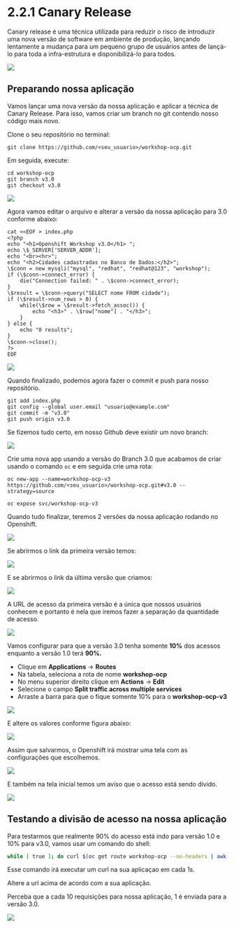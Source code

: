 # 2.2.1 Canary Release

Canary release é uma técnica utilizada para reduzir o risco de introduzir uma nova versão de software em ambiente de produção, lançando lentamente a mudança para um pequeno grupo de usuários antes de lançá-lo para toda a infra-estrutura e disponibilizá-lo para todos.

![](https://raw.githubusercontent.com/guaxinim/test-drive-openshift/master/gitbook/assets/canary-release-2.png)

## Preparando nossa aplicação

Vamos lançar uma nova versão da nossa aplicação e aplicar a técnica de Canary Release. Para isso, vamos criar um branch no git contendo nosso código mais novo.

Clone o seu repositório no terminal:

```text
git clone https://github.com/<seu_usuario>/workshop-ocp.git
```

Em seguida, execute:

```text
cd workshop-ocp
git branch v3.0
git checkout v3.0
```

![](https://raw.githubusercontent.com/guaxinim/test-drive-openshift/master/gitbook/assets/git-branch.gif)

Agora vamos editar o arquivo e alterar a versão da nossa aplicação para 3.0 conforme abaixo:

```text
cat <<EOF > index.php
<?php
echo "<h1>Openshift Workshop v3.0</h1> ";
echo \$_SERVER['SERVER_ADDR'];
echo "<br><hr>";
echo "<h2>Cidades cadastradas no Banco de Dados:</h2>";
\$conn = new mysqli("mysql", "redhat", "redhat@123", "workshop");
if (\$conn->connect_error) {
    die("Connection failed: " . \$conn->connect_error);
}
\$result = \$conn->query("SELECT nome FROM cidade");
if (\$result->num_rows > 0) {
    while(\$row = \$result->fetch_assoc()) {
        echo "<h3>" . \$row["nome"] . "</h3>";
    }
} else {
    echo "0 results";
}
\$conn->close();
?>
EOF
```

![](https://raw.githubusercontent.com/guaxinim/test-drive-openshift/master/gitbook/assets/change-version.gif)

Quando finalizado, podemos agora fazer o commit e push para nosso repositório.

```text
git add index.php
git config --global user.email "usuario@example.com"
git commit -m "v3.0"
git push origin v3.0
```

Se fizemos tudo certo, em nosso Github deve existir um novo branch:

![](https://raw.githubusercontent.com/guaxinim/test-drive-openshift/master/gitbook/assets/show-branch.gif)

Crie uma nova app usando a versão do Branch 3.0 que acabamos de criar usando o comando `oc` e em seguida crie uma rota:

```
oc new-app --name=workshop-ocp-v3 https://github.com/<seu_usuario>/workshop-ocp.git#v3.0 --strategy=source
```

```
oc expose svc/workshop-ocp-v3
```

Quando tudo finalizar, teremos 2 versões da nossa aplicação rodando no Openshift.

![](https://raw.githubusercontent.com/guaxinim/test-drive-openshift/master/gitbook/assets/selection_048.png)

Se abrirmos o link da primeira versão temos:

![](https://raw.githubusercontent.com/guaxinim/test-drive-openshift/master/gitbook/assets/selection_049.png)

E se abrirmos o link da última versão que criamos:

![](https://raw.githubusercontent.com/guaxinim/test-drive-openshift/master/gitbook/assets/selection_050.png)

A URL de acesso da primeira versão é a única que nossos usuários conhecem e portanto é nela que iremos fazer a separação da quantidade de acesso.

![](https://raw.githubusercontent.com/guaxinim/test-drive-openshift/master/gitbook/assets/selection_051.png)

Vamos configurar para que a versão 3.0 tenha somente **10%** dos acessos enquanto a versão 1.0 terá **90%.**

* Clique em **Applications** -&gt; **Routes**
* Na tabela, seleciona a rota de nome **workshop-ocp**
* No menu superior direito clique em **Actions** -&gt; **Edit**
* Selecione o campo **Split traffic across multiple services**
* Arraste a barra para que o fique somente 10% para o **workshop-ocp-v3**

![](https://raw.githubusercontent.com/guaxinim/test-drive-openshift/master/gitbook/assets/select-route%20%281%29.gif)

E altere os valores conforme figura abaixo:

![](https://raw.githubusercontent.com/guaxinim/test-drive-openshift/master/gitbook/assets/selection_052.png)

Assim que salvarmos, o Openshift irá mostrar uma tela com as configurações que escolhemos.

![](https://raw.githubusercontent.com/guaxinim/test-drive-openshift/master/gitbook/assets/selection_053.png)

E também na tela inicial temos um aviso que o acesso está sendo divido.

![](https://raw.githubusercontent.com/guaxinim/test-drive-openshift/master/gitbook/assets/selection_054.png)

## Testando a divisão de acesso na nossa aplicação

Para testarmos que realmente 90% do acesso está indo para versão 1.0 e 10% para v3.0, vamos usar um comando do shell:

```bash
while [ true ]; do curl $(oc get route workshop-ocp --no-headers | awk '{print $2"/"}'); sleep 1.3; echo; done
```

Esse comando irá executar um curl na sua aplicaçao em cada 1s.

Altere a url acima de acordo com a sua aplicação.

Perceba que a cada 10 requisições para nossa aplicação, 1 é enviada para a versão 3.0.

![](https://raw.githubusercontent.com/guaxinim/test-drive-openshift/master/gitbook/assets/selection_055.png)

